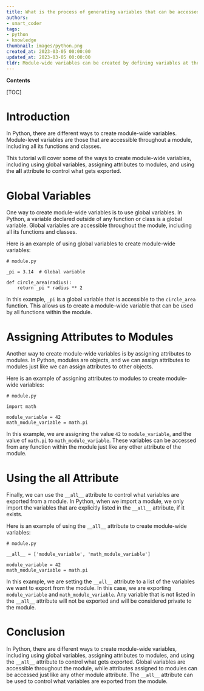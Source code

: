 ```yaml
---
title: What is the process of generating variables that can be accessed throughout a module in python?
authors:
- smart_coder
tags:
- python
- knowledge
thumbnail: images/python.png
created_at: 2023-03-05 00:00:00
updated_at: 2023-03-05 00:00:00
tldr: Module-wide variables can be created by defining variables at the top-level scope of a module.
---
```


**Contents**

[TOC]

# Introduction

In Python, there are different ways to create module-wide variables. Module-level variables are those that are accessible throughout a module, including all its functions and classes.

This tutorial will cover some of the ways to create module-wide variables, including using global variables, assigning attributes to modules, and using the __all__ attribute to control what gets exported.

# Global Variables

One way to create module-wide variables is to use global variables. In Python, a variable declared outside of any function or class is a global variable. Global variables are accessible throughout the module, including all its functions and classes.

Here is an example of using global variables to create module-wide variables:

```
# module.py

_pi = 3.14  # Global variable

def circle_area(radius):
    return _pi * radius ** 2
```

In this example, `_pi` is a global variable that is accessible to the `circle_area` function. This allows us to create a module-wide variable that can be used by all functions within the module.

# Assigning Attributes to Modules

Another way to create module-wide variables is by assigning attributes to modules. In Python, modules are objects, and we can assign attributes to modules just like we can assign attributes to other objects.

Here is an example of assigning attributes to modules to create module-wide variables:

```
# module.py

import math

module_variable = 42
math_module_variable = math.pi
```

In this example, we are assigning the value `42` to `module_variable`, and the value of `math.pi` to `math_module_variable`. These variables can be accessed from any function within the module just like any other attribute of the module.

# Using the __all__ Attribute

Finally, we can use the `__all__` attribute to control what variables are exported from a module. In Python, when we import a module, we only import the variables that are explicitly listed in the `__all__` attribute, if it exists.

Here is an example of using the `__all__` attribute to create module-wide variables:

```
# module.py

__all__ = ['module_variable', 'math_module_variable']

module_variable = 42
math_module_variable = math.pi
```

In this example, we are setting the `__all__` attribute to a list of the variables we want to export from the module. In this case, we are exporting `module_variable` and `math_module_variable`. Any variable that is not listed in the `__all__` attribute will not be exported and will be considered private to the module.

# Conclusion

In Python, there are different ways to create module-wide variables, including using global variables, assigning attributes to modules, and using the `__all__` attribute to control what gets exported. Global variables are accessible throughout the module, while attributes assigned to modules can be accessed just like any other module attribute. The `__all__` attribute can be used to control what variables are exported from the module.
